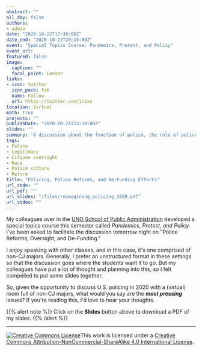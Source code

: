 ```yaml
---
abstract: ""
all_day: false
authors: 
- admin
date: "2020-10-22T17:30:00Z"
date_end: "2020-10-22T20:15:00Z"
event: "Special Topics Course: Pandemics, Protest, and Policy"
event_url: 
featured: false
image:
  caption: ""
  focal_point: Center
links:
- icon: twitter
  icon_pack: fab
  name: Follow
  url: https://twitter.com/jnixy
location: Virtual
math: true
projects: ""
publishDate: "2020-10-21T13:30:00Z"
slides: ""
summary: "A discussion about the function of police, the role of police oversight, and various reforms that have been suggested."
tags: 
- Police
- Legitimacy
- Citizen oversight
- Race
- Police culture
- Reform
title: "Policing, Police Reforms, and De-Funding Efforts"
url_code: ""
url_pdf: ""
url_slides: "/files/reimagining_policing_2020.pdf"
url_video: ""
---
```


My colleagues over in the [UNO School of Public Administration](https://www.unomaha.edu/college-of-public-affairs-and-community-service/public-administration/index.php) developed a special topics course this semester called *Pandemics, Protest, and Policy.* I've been asked to facilitate the discussion tomorrow night on "Police Reforms, Oversight, and De-Funding." 

I enjoy speaking with other classes, and in this case, it's one comprised of non-CJ majors. Generally, I prefer an unstructured format in these settings so that the discussion goes where the students want it to go. But my colleagues have put a lot of thought and planning into this, so I felt compelled to put some slides together. 

So, given the opportunity to discuss U.S. policing in 2020 with a (virtual) room full of non-CJ majors, what would you say are the ***most pressing*** issues? If you're reading this, I'd love to hear your thoughts.

{{% alert note %}}
Click on the **Slides** button above to download a PDF of my slides.
{{% /alert %}}

***

<a rel="license" href="http://creativecommons.org/licenses/by-nc-sa/4.0/"><img alt="Creative Commons License" style="border-width:0" src="https://i.creativecommons.org/l/by-nc-sa/4.0/88x31.png" /></a>This work is licensed under a <a rel="license" href="http://creativecommons.org/licenses/by-nc-sa/4.0/">Creative Commons Attribution-NonCommercial-ShareAlike 4.0 International License</a>.